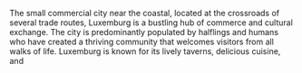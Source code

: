 The small commercial city near the coastal, located at the crossroads of several trade routes, Luxemburg is a bustling hub of commerce and cultural exchange. The city is predominantly populated by halflings and humans who have created a thriving community that welcomes visitors from all walks of life. Luxemburg is known for its lively taverns, delicious cuisine, and 
